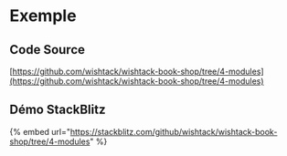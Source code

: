 # Exemple

## Code Source

​[https://github.com/wishtack/wishtack-book-shop/tree/4-modules](https://github.com/wishtack/wishtack-book-shop/tree/4-modules)

## Démo StackBlitz

{% embed url="https://stackblitz.com/github/wishtack/wishtack-book-shop/tree/4-modules" %}



